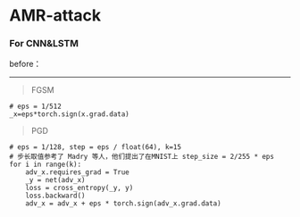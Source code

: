 # AMR-attack
### For CNN&LSTM
before：<br>

---

>FGSM
```
# eps = 1/512
_x=eps*torch.sign(x.grad.data)
```

>PGD
```
# eps = 1/128, step = eps / float(64), k=15
# 步长取值参考了 Madry 等人，他们提出了在MNIST上 step_size = 2/255 * eps 
for i in range(k):
	adv_x.requires_grad = True
	_y = net(adv_x)
	loss = cross_entropy(_y, y)
	loss.backward()
	adv_x = adv_x + eps * torch.sign(adv_x.grad.data)
```
